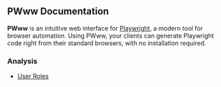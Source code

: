 ## PWww Documentation
**PWww** is an intuitive web interface for [Playwright](https://github.com/microsoft/playwright), a modern tool for browser automation. Using PWww, your clients can generate Playwright code right from their standard browsers, with no installation required.
### Analysis
- [User Roles](./userroles.md)
